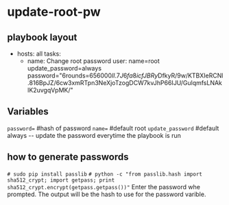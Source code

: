 # update-root-pw

## playbook layout

- hosts: all
  tasks:
  - name: Change root password
    user: 
      name=root 
      update_password=always 
      password="$6$rounds=656000$Il.7J6fa8icfJBRy$DfkyR/9w/KTBXIeRCNl.816BpJZ/6cw3xmRTpn3NeXjoTzogDCW7kvJhP66IJU/GulqmfsLNAklK2uvgqVpMK/"

## Variables
`password=`       #hash of password
`name=`           #default root
`update_password` #default always -- update the password everytime the playbook is run

## how to generate passwords

`# sudo pip install passlib`
`# python -c "from passlib.hash import sha512_crypt; import getpass; print sha512_crypt.encrypt(getpass.getpass())"`
Enter the password whe  prompted. The output will be the hash to use for the password varible.
